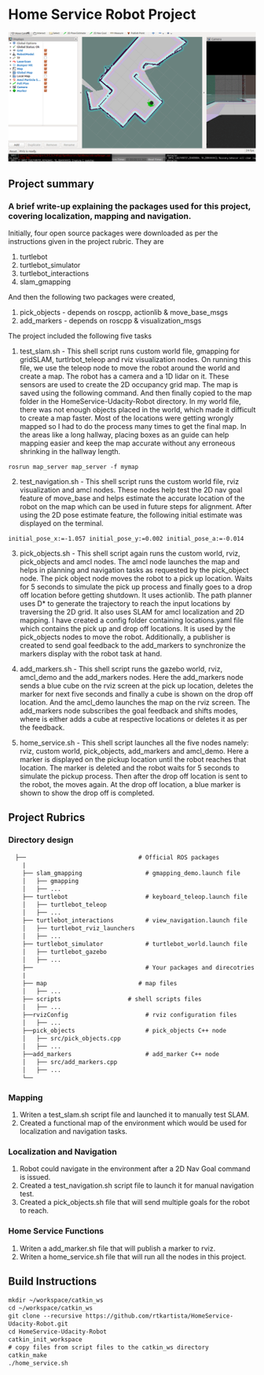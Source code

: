 # Home Service Robot Project
<img src="media/homeservice.gif" />

## Project summary
### A brief write-up explaining the packages used for this project, covering localization, mapping and navigation.
Initially, four open source packages were downloaded as per the instructions given in the project rubric. They are
1. turtlebot
2. turtlebot_simulator
3. turtlebot_interactions
4. slam_gmapping

And then the following two packages were created, 
1. pick_objects - depends on roscpp, actionlib & move_base_msgs 
2. add_markers - depends on roscpp & visualization_msgs

The project included the following five tasks
1. test_slam.sh - This shell script runs custom world file, gmapping for gridSLAM, turtlrbot_teleop and rviz visualization nodes. On running this file, we use the teleop node to move the robot around the world and create a map. The robot has a camera and a 1D lidar on it. These sensors are used to create the 2D occupancy grid map. The map is saved using the following command. And then finally copied to the map folder in the HomeService-Udacity-Robot directory. In my world file, there was not enough objects placed in the world, which made it difficult to create a map faster. Most of the locations were getting wrongly mapped so I had to do the process many times to get the final map. In the areas like a long hallway, placing boxes as an guide can help mapping easier and keep the map accurate without any erroneous shrinking in the hallway length.

```
rosrun map_server map_server -f mymap
```

2. test_navigation.sh - This shell script runs the custom world file, rviz visualization and amcl nodes. These nodes help test the 2D nav goal feature of move_base and helps estimate the accurate location of the robot on the map which can be used in future steps for alignment. After using the 2D pose estimate feature, the following initial estimate was displayed on the terminal. 
```
initial_pose_x:=-1.057 initial_pose_y:=0.002 initial_pose_a:=-0.014
```

3. pick_objects.sh - This shell script again runs the custom world, rviz, pick_objects and amcl nodes. The amcl node launches the map and helps in planning and navigation tasks as requested by the pick_object node. The pick object node moves the robot to a pick up location. Waits for 5 seconds to simulate the pick up process and finally goes to a drop off location before getting shutdown. It uses actionlib. The path planner uses D* to generate the trajectory to reach the input locations by traversing the 2D grid. It also uses SLAM for amcl localization and 2D mapping. I have created a config folder containing locations.yaml file which contains the pick up and drop off locations. It is used by the pick_objects nodes to move the robot. Additionally, a publisher is created to send goal feedback to the add_markers to synchronize the markers display with the robot task at hand.

4. add_markers.sh - This shell script runs the gazebo world, rviz, amcl_demo and the add_markers nodes. Here the add_markers node sends a blue cube on the rviz screen at the pick up location, deletes the marker for next five seconds and finally a cube is shown on the drop off location. And the amcl_demo launches the map on the rviz screen. The add_markers node subscribes the goal feedback and shifts modes, where is either adds a cube at respective locations or deletes it as per the feedback.

5. home_service.sh - This shell script launches all the five nodes namely: rviz, custom world, pick_objects, add_markers and amcl_demo. Here a marker is displayed on the pickup location until the robot reaches that location. The marker is deleted and the robot waits for 5 seconds to simulate the pickup process. Then after the drop off location is sent to the robot, the moves again. At the drop off location, a blue marker is shown to show the drop off is completed.


## Project Rubrics
### Directory design
```
  ├──                                # Official ROS packages
    |
    ├── slam_gmapping                  # gmapping_demo.launch file
    │   ├── gmapping
    │   ├── ...
    ├── turtlebot                      # keyboard_teleop.launch file
    │   ├── turtlebot_teleop
    │   ├── ...
    ├── turtlebot_interactions         # view_navigation.launch file
    │   ├── turtlebot_rviz_launchers
    │   ├── ...
    ├── turtlebot_simulator            # turtlebot_world.launch file 
    │   ├── turtlebot_gazebo
    │   ├── ...
    ├──                                # Your packages and direcotries
    |
    ├── map                          # map files
    │   ├── ...
    ├── scripts                   # shell scripts files
    │   ├── ...
    ├──rvizConfig                      # rviz configuration files
    │   ├── ...
    ├──pick_objects                    # pick_objects C++ node
    │   ├── src/pick_objects.cpp
    │   ├── ...
    ├──add_markers                     # add_marker C++ node
    │   ├── src/add_markers.cpp
    │   ├── ...
    └──
```

### Mapping
1. Writen a test_slam.sh script file and launched it to manually test SLAM.
2. Created a functional map of the environment which would be used for localization and navigation tasks.

### Localization and Navigation
1. Robot could navigate in the environment after a 2D Nav Goal command is issued. 
2. Created a test_navigation.sh script file to launch it for manual navigation test.
3. Created a pick_objects.sh file that will send multiple goals for the robot to reach.

### Home Service Functions
1. Writen a add_marker.sh file that will publish a marker to rviz.
2. Writen a home_service.sh file that will run all the nodes in this project.

## Build Instructions
```
mkdir ~/workspace/catkin_ws
cd ~/workspace/catkin_ws
git clone --recursive https://github.com/rtkartista/HomeService-Udacity-Robot.git
cd HomeService-Udacity-Robot
catkin_init_workspace
# copy files from script files to the catkin_ws directory
catkin_make
./home_service.sh
```
